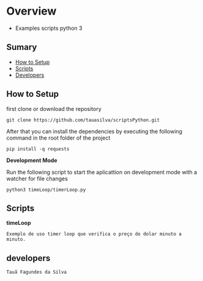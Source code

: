 # Overview
- Examples scripts  python 3

## Sumary

- [How to Setup](#how-to-setup)
- [Scripts](#scripts)
- [Developers](#developers)

## How to Setup

first clone or download the repository

```
git clone https://github.com/tauasilva/scriptsPython.git
```

After that you can install the dependencies by executing the following command in the root folder of the project

```
pip install -q requests
```

**Development Mode**

Run the following script to start the aplicattion on development mode with a watcher for file changes

```
python3 timeLoop/timerLoop.py
```

## Scripts

**timeLoop**	
```
Exemplo de uso timer loop que verifica o preço do dolar minuto a minuto.
```


## developers
```
Tauã Fagundes da Silva
```


